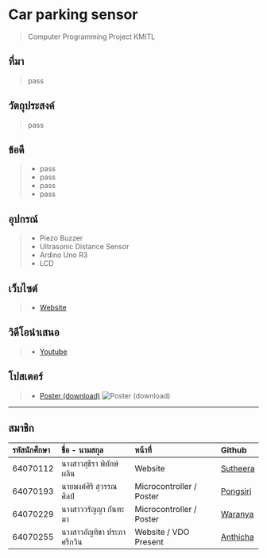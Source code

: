 #  Car parking sensor
> Computer Programming Project KMITL
## ที่มา
> pass
## วัตถุประสงค์
> pass
## ข้อดี
> * pass
> * pass
> * pass
> * pass
## อุปกรณ์
> * Piezo Buzzer
> * Ultrasonic Distance Sensor
> * Ardino Uno R3
> * LCD
## เว็บไซต์
> * [Website](pass)
## วิดีโอนำเสนอ
> * [Youtube](pass)
## โปสเตอร์
> * [Poster (download)](pass)
>  ![Poster (download)](pass)
---
สมาชิก
---

| รหัสนักศึกษา | ชื่อ - นามสกุล |  หน้าที่ | Github |
| :-------- | :-------- | :--------- |:--------- |
|   64070112   |   นางสาวสุธีรา พิทักษ์ผลิน   |    Website   |   [Sutheera](pass)   |
|   64070193   |   นายพงศ์ศิริ สุวรรณศิลป์  |    Microcontroller / Poster   |  [Pongsiri](pass)   |
|   64070229   |   นางสาววรัญญา กันทะมา   |    Microcontroller / Poster   |   [Waranya](pass)   |
|   64070255   |   นางสาวอัญทิชา ประภาศรีกวิน   |    Website / VDO Present   |  [Anthicha](pass)   |
